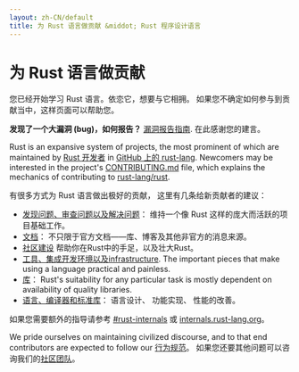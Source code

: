 ```yaml
---
layout: zh-CN/default
title: 为 Rust 语言做贡献 &middot; Rust 程序设计语言
---
```


# 为 Rust 语言做贡献

您已经开始学习 Rust 语言。依恋它，想要与它相拥。
如果您不确定如何参与到贡献当中，这样页面可以帮助您。

**发现了一个大漏洞 (bug)，如何报告？** [漏洞报告指南][bugs]. 在此感谢您的建言。

Rust is an expansive system of projects, the most prominent of which
are maintained by [Rust 开发者][devs] in [GitHub 上的 rust-lang][rust-lang]. Newcomers may be
interested in the project's [CONTRIBUTING.md] file, which explains the
mechanics of contributing to [rust-lang/rust].

有很多方式为 Rust 语言做出极好的贡献，
这里有几条给新贡献者的建议：

* [发现问题、审查问题以及解决问题](contribute-bugs.html)：
  维持一个像 Rust 这样的庞大而活跃的项目基础工作。
* [文档](contribute-docs.html)：
  不只限于官方文档——库、博客及其他非官方的消息来源。
* [社区建设](contribute-community.html)
  帮助你在Rust中的手足，以及壮大Rust。
* [工具、集成开发环境以及infrastructure](contribute-tools.html). The
  important pieces that make using a language practical and painless.
* [库](contribute-libs.html)：
  Rust's suitability for any particular task is mostly
  dependent on availability of quality libraries.
* [语言、编译器和标准库](contribute-compiler.html)： 
  语言设计、 功能实现、 性能的改善。

如果您需要额外的指导请参考 [#rust-internals] 或 [internals.rust-lang.org]。

We pride ourselves on maintaining civilized discourse, and to that end
contributors are expected to follow our [行为规范][coc]。
如果您还要其他问题可以咨询我们的[社区团队][community team]。

<!--
TODO: Write a guide to rust processes and governance to link from here
TODO: List of active initiatives
TODO: Write guide to advertising Rust projects to link from
libs / community building
-->

[#rust-internals]: https://client00.chat.mibbit.com/?server=irc.mozilla.org&channel=%23rust-internals
[CONTRIBUTING.md]: https://github.com/rust-lang/rust/blob/master/CONTRIBUTING.md
[bugs]: https://github.com/rust-lang/rust/blob/master/CONTRIBUTING.md#bug-reports
[coc]: https://www.rust-lang.org/conduct.html
[community team]: https://www.rust-lang.org/team.html#Community
[dev_proc]: community.html#rust-development
[devs]: https://github.com/rust-lang/rust/graphs/contributors
[internals.rust-lang.org]: https://internals.rust-lang.org/
[rust-lang/rust]: https://github.com/rust-lang/rust
[rust-lang]: https://github.com/rust-lang

